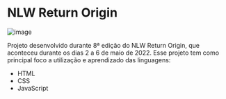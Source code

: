 # NLW Return Origin

![image](https://user-images.githubusercontent.com/72283976/167332701-0a897265-46d3-48f5-8a4b-130761104b0e.png)


Projeto desenvolvido durante 8ª edição do NLW Return Origin, que aconteceu durante os dias 2 a 6 de maio de 2022.
Esse projeto tem como principal foco a utilização e aprendizado das linguagens:
 - HTML
 - CSS
 - JavaScript
